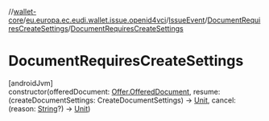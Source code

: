 //[wallet-core](../../../../index.md)/[eu.europa.ec.eudi.wallet.issue.openid4vci](../../index.md)/[IssueEvent](../index.md)/[DocumentRequiresCreateSettings](index.md)/[DocumentRequiresCreateSettings](-document-requires-create-settings.md)

# DocumentRequiresCreateSettings

[androidJvm]\
constructor(offeredDocument: [Offer.OfferedDocument](../../-offer/-offered-document/index.md), resume: (createDocumentSettings: CreateDocumentSettings) -&gt; [Unit](https://kotlinlang.org/api/latest/jvm/stdlib/kotlin/-unit/index.html), cancel: (reason: [String](https://kotlinlang.org/api/latest/jvm/stdlib/kotlin/-string/index.html)?) -&gt; [Unit](https://kotlinlang.org/api/latest/jvm/stdlib/kotlin/-unit/index.html))
